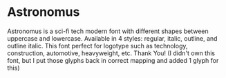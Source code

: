 # Astronomus
Astronomus is a sci-fi tech modern font with different shapes between uppercase and lowercase. Available in 4 styles: regular, italic, outline, and outline italic. This font perfect for logotype such as technology, construction, automotive, heavyweight, etc. Thank You!
(I didn't own this font, but I put those glyphs back in correct mapping and added 1 glyph for this)
